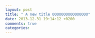```yaml
---
layout: post
title: " A new title OOOOOOOOOOOOOOOO"
date: 2013-12-31 19:14:12 +0200
comments: true
categories:
---
```

